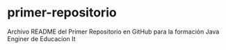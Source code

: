 # primer-repositorio
Archivo README del Primer Repositorio en GitHub para la formación Java Enginer de Educacion It
